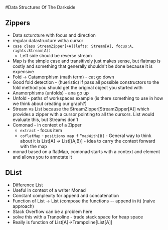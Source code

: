 
#Data Structures Of The Darkside 

## Zippers
* Data scturcture with focus and direction
* regular datastructure witha cursor
* `case class StreamZipper[+A](lefts: Stream[A], focus:A, rights:Stream[A])`
  * Left side should be reverse stream
* Map is the simple case and transitively just makes sense, but flatmap is costly and something that generally shouldn't be done because it is expensive
* Fold -> Catamorphism (math term) - cat go down
* Good fold detection - (hueristic) if pass all possible constructors to the fold method you should get the original object you started with
* Anamorphisms (unfolds) - ana go up
* Unfold - paths of workspaces example (is there something to use in how we think about creating our graph?)
* Stream vs List because the StreamZipper[StreamZipper[A]] which provides a zipper with a cursor pointing to all the cursors. List would evaluate this, but Streams don't
* Comonad - in context of a Zipper
  * `extract` - focus item
  * `coflatMap` - `positions map f`
*`mapWith[B]` - General way to think about it is List[A] -> List[(A,B)] - idea to carry the context forward with the map
* monad based on a flatMap, comonad starts with a context and element and allows you to annotate it


## DList
* Difference List
* Useful in context of a writer Monad
* Constant complexity for append and concatenation
* Function of List -> List (compose the functions -- append in it) (naive approach)
* Stack Overflow can be a problem here
* solve this with a Tranpoline - trade stack space for heap space
* Really is function of List[A]->Trampoline[List[A]]



